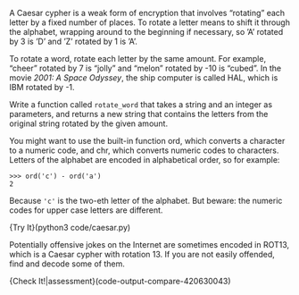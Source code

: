 A Caesar cypher is a weak form of encryption that involves “rotating” each letter by a fixed number of places. To rotate a letter means to shift it through the alphabet, wrapping around to the beginning if necessary, so ’A’ rotated by 3 is ’D’ and ’Z’ rotated by 1 is ’A’.

To rotate a word, rotate each letter by the same amount. For example, “cheer” rotated by 7 is “jolly” and “melon” rotated by -10 is “cubed”. In the movie <span>*2001: A Space Odyssey*</span>, the ship computer is called HAL, which is IBM rotated by -1.

Write a function called `rotate_word` that takes a string and an integer as parameters, and returns a new string that contains the letters from the original string rotated by the given amount.

You might want to use the built-in function <span>ord</span>, which converts a character to a numeric code, and <span>chr</span>, which converts numeric codes to characters. Letters of the alphabet are encoded in alphabetical order, so for example:

    >>> ord('c') - ord('a')
    2

Because `'c'` is the two-eth letter of the alphabet. But beware: the numeric codes for upper case letters are different.

{Try It}(python3 code/caesar.py)

Potentially offensive jokes on the Internet are sometimes encoded in ROT13, which is a Caesar cypher with rotation 13. If you are not easily offended, find and decode some of them.

{Check It!|assessment}(code-output-compare-420630043)
